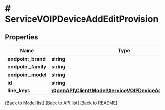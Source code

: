 # # ServiceVOIPDeviceAddEditProvision

## Properties

Name | Type | Description | Notes
------------ | ------------- | ------------- | -------------
**endpoint_brand** | **string** |  | [optional]
**endpoint_family** | **string** |  | [optional]
**endpoint_model** | **string** |  | [optional]
**id** | **string** |  | [optional]
**line_keys** | [**\OpenAPI\Client\Model\ServiceVOIPDeviceAddEditLineKey[]**](ServiceVOIPDeviceAddEditLineKey.md) |  | [optional]

[[Back to Model list]](../../README.md#models) [[Back to API list]](../../README.md#endpoints) [[Back to README]](../../README.md)

